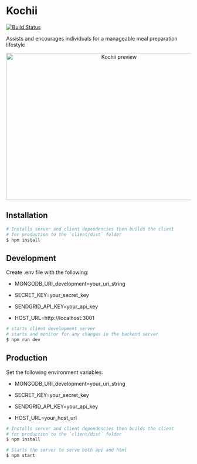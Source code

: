 # Kochii

[![Build Status](https://travis-ci.com/jeffreyrampineda/kochii.svg?branch=master)](https://travis-ci.com/jeffreyrampineda/kochii)

Assists and encourages individuals for a manageable meal preparation lifestyle

<p align="center">
    <a href="https://kochii.app">
        <img width="600" height="400" src="https://i.ibb.co/tBGVzKG/kochii-mockup.jpg" alt="Kochii preview">
    </a>
</p>

## Installation

```bash
# Installs server and client dependencies then builds the client
# for production to the `client/dist` folder
$ npm install
```

## Development

Create .env file with the following:

* MONGODB_URI_development=your_uri_string

* SECRET_KEY=your_secret_key

* SENDGRID_API_KEY=your_api_key

* HOST_URL=http://localhost:3001

```bash
# starts client development server
# starts and monitor for any changes in the backend server
$ npm run dev
```

## Production

Set the following environment variables:

* MONGODB_URI_development=your_uri_string

* SECRET_KEY=your_secret_key

* SENDGRID_API_KEY=your_api_key

* HOST_URL=your_host_url

```bash
# Installs server and client dependencies then builds the client
# for production to the `client/dist` folder
$ npm install

# Starts the server to serve both api and html
$ npm start
```
